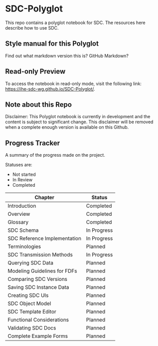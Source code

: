 # SDC-Polyglot

This repo contains a polyglot notebook for SDC. The resources here describe how to use SDC. 

## Style manual for this Polyglot 

Find out what markdown version this is? GitHub Markdown?

## Read-only Preview

To access the notebook in read-only mode, visit the following link: https://ihe-sdc-wg.github.io/SDC-Polyglot/.

## Note about this Repo

Disclaimer: This Polyglot notebook is currently in development and the content is subject to significant change. This disclaimer will be removed when a complete enough version is available on this Github. 

## Progress Tracker

A summary of the progress made on the project.

Statuses are:

* Not started
* In Review
* Completed

| Chapter                      | Status      |
|------------------------------|-------------|
| Introduction                 | Completed   |
| Overview                     | Completed   |
| Glossary                     | Completed   |
| SDC Schema                   | In Progress |
| SDC Reference Implementation | In Progress |
| Terminologies                | Planned     |
| SDC Transmission Methods     | In Progress |
| Querying SDC Data            | Planned     |
| Modeling Guidelines for FDFs | Planned     |
| Comparing SDC Versions       | Planned     |
| Saving SDC Instance Data     | Planned     |
| Creating SDC UIs             | Planned     |
| SDC Object Model             | Planned     |
| SDC Template Editor          | Planned     |
| Functional Considerations    | Planned     |
| Validating SDC Docs          | Planned     |
| Complete Example Forms       | Planned     |